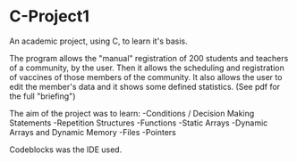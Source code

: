 # C-Project1
An academic project, using C, to learn it's basis. 

The program allows the "manual" registration of 200 students and teachers of a community, by the user. Then it allows the scheduling and registration of vaccines of those members of the community. It also allows the user to edit the member's data and it shows some defined statistics. (See pdf for the full "briefing")

The aim of the project was to learn:
-Conditions / Decision Making Statements
-Repetition Structures
-Functions
-Static Arrays
-Dynamic Arrays and Dynamic Memory
-Files
-Pointers

Codeblocks was the IDE used.
